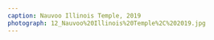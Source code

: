 ```yaml
---
caption: Nauvoo Illinois Temple, 2019
photograph: 12_Nauvoo%20Illinois%20Temple%2C%202019.jpg
---
```

